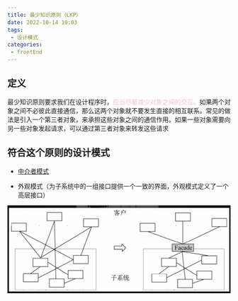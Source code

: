 ```yaml
---
title: 最少知识原则（LKP）
date: 2022-10-14 10:03
tags: 
 - 设计模式
categories: 
 - frontEnd
---
```


## 定义

最少知识原则要求我们在设计程序时，<span style="color: pink;">应当尽量减少对象之间的交互。</span>如果两个对象之间不必彼此直接通信，那么这两个对象就不要发生直接的相互联系。常见的做法是引入一个第三者对象，来承担这些对象之间的通信作用。如果一些对象需要向另一些对象发起请求，可以通过第三者对象来转发这些请求


## 符合这个原则的设计模式

* [中介者模式](./100801.md)

* 外观模式（为子系统中的一组接口提供一个一致的界面，外观模式定义了一个高层接口）

![外观模式](./2022-10-14-10-17-09.png)